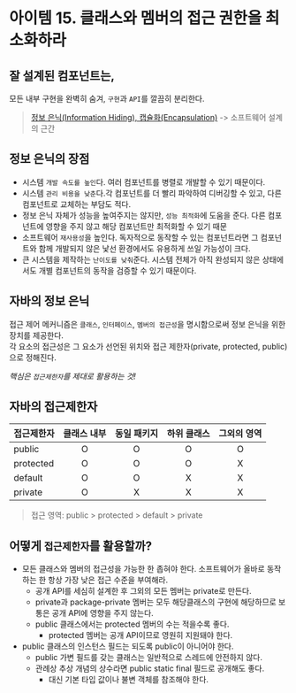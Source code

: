 # 아이템 15. 클래스와 멤버의 접근 권한을 최소화하라

## 잘 설계된 컴포넌트는,

모든 내부 구현을 완벽히 숨겨, `구현`과 `API`를 깔끔히 분리한다.

> [정보 은닉(Information Hiding), 캡슐화(Encapsulation)](<(https://ko.wikipedia.org/wiki/%EC%BA%A1%EC%8A%90%ED%99%94)>) -> 소프트웨어 설계의 근간

## 정보 은닉의 장점

- 시스템 `개발 속도를 높인`다. 여러 컴포넌트를 병렬로 개발할 수 있기 때문이다.
- 시스템 `관리 비용을 낮춘`다.각 컴포넌트를 더 빨리 파악하여 디버깅할 수 있고, 다른 컴포넌트로 교체하는 부담도 적다.
- 정보 은닉 자체가 성능을 높여주지는 않지만, `성능 최적화`에 도움을 준다. 다른 컴포넌트에 영향을 주지 않고 해당 컴포넌트만 최적화할 수 있기 때문
- 소프트웨어 `재사용성`을 높인다. 독자적으로 동작할 수 있는 컴포넌트라면 그 컴포넌트와 함께 개발되지 않은 낯선 환경에서도 유용하게 쓰일 가능성이 크다.
- 큰 시스템을 제작하는 `난이도를 낮춰`준다. 시스템 전체가 아직 완성되지 않은 상태에서도 개별 컴포넌트의 동작을 검증할 수 있기 때문이다.

## 자바의 정보 은닉

접근 제어 메커니즘은 `클래스`, `인터페이스`, `멤버의 접근성`을 명시함으로써 정보 은닉을 위한 장치를 제공한다.  
각 요소의 접근성은 그 요소가 선언된 위치와 접근 제한자(private, protected, public)으로 정해진다.

_핵심은 `접근제한자`를 제대로 활용하는 것!_

## 자바의 접근제한자

| 접근제한자 | 클래스 내부 | 동일 패키지 | 하위 클래스 | 그외의 영역 |
| :--------- | :---------: | :---------: | :---------: | :---------: |
| public     |      O      |      O      |      O      |      O      |
| protected  |      O      |      O      |      O      |      X      |
| default    |      O      |      O      |      X      |      X      |
| private    |      O      |      X      |      X      |      X      |

> 접근 영역: public > protected > default > private

## 어떻게 `접근제한자`를 활용할까?

- 모든 클래스와 멤버의 접근성을 가능한 한 좁혀야 한다. 소프트웨어가 올바로 동작하는 한 항상 가장 낮은 접근 수준을 부여해라.
  - 공개 API를 세심히 설계한 후 그외의 모든 멤버는 private로 만든다.
  - private과 package-private 멤버는 모두 해당클래스의 구현에 해당하므로 보통은 공개 API에 영향을 주지 않는다.
  - public 클래스에서는 protected 멤버의 수는 적을수록 좋다.
    - protected 멤버는 공개 API이므로 영원히 지원돼야 한다.
- public 클래스의 인스턴스 필드는 되도록 public이 아니어야 한다.
  - public 가변 필드를 갖는 클래스는 일반적으로 스레드에 안전하지 않다.
  - 관례상 추상 개념의 상수라면 public static final 필드로 공개해도 좋다.
    - 대신 기본 타입 값이나 불변 객체를 참조해야 한다.
